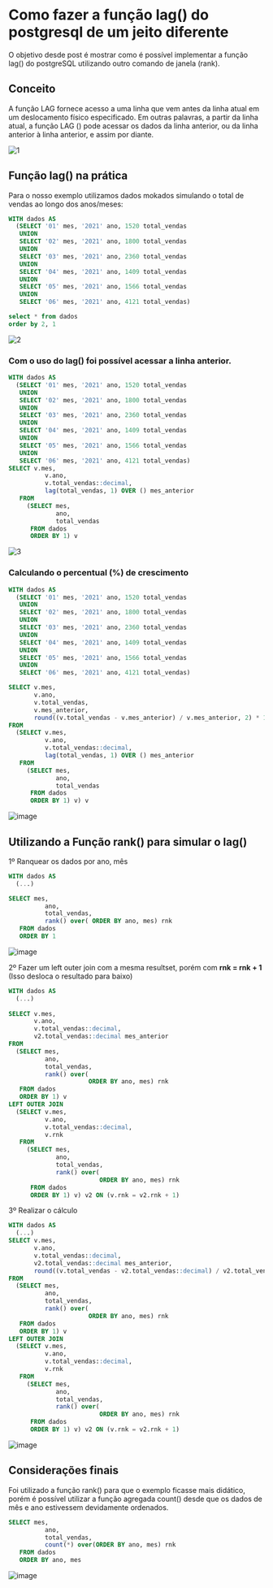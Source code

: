 # Como fazer a função lag() do postgresql de um jeito diferente 

O objetivo desde post é mostrar como é possível implementar a função lag() do postgreSQL utilizando outro comando de janela (rank).

## Conceito

A função LAG fornece acesso a uma linha que vem antes da linha atual em um deslocamento físico especificado. Em outras palavras, a partir da linha atual, a função LAG () pode acessar os dados da linha anterior, ou da linha anterior à linha anterior, e assim por diante.


![1](https://user-images.githubusercontent.com/20893840/134688216-c90c684c-ce07-46c3-b5d8-f3e7c0052aa2.png)


## Função lag() na prática

Para o nosso exemplo utilizamos dados mokados simulando o total de vendas ao longo dos anos/meses: 

```sql
WITH dados AS
  (SELECT '01' mes, '2021' ano, 1520 total_vendas
   UNION 
   SELECT '02' mes, '2021' ano, 1800 total_vendas
   UNION 
   SELECT '03' mes, '2021' ano, 2360 total_vendas
   UNION 
   SELECT '04' mes, '2021' ano, 1409 total_vendas
   UNION 
   SELECT '05' mes, '2021' ano, 1566 total_vendas
   UNION 
   SELECT '06' mes, '2021' ano, 4121 total_vendas)

select * from dados
order by 2, 1
```
![2](https://user-images.githubusercontent.com/20893840/134689243-a1f2ae61-6088-4c89-86e9-2c05c0e78687.png)

### Com o uso do lag() foi possível acessar a linha anterior.

```sql
WITH dados AS
  (SELECT '01' mes, '2021' ano, 1520 total_vendas
   UNION 
   SELECT '02' mes, '2021' ano, 1800 total_vendas
   UNION 
   SELECT '03' mes, '2021' ano, 2360 total_vendas
   UNION 
   SELECT '04' mes, '2021' ano, 1409 total_vendas
   UNION 
   SELECT '05' mes, '2021' ano, 1566 total_vendas
   UNION 
   SELECT '06' mes, '2021' ano, 4121 total_vendas)
SELECT v.mes,
          v.ano,
          v.total_vendas::decimal,
          lag(total_vendas, 1) OVER () mes_anterior
   FROM
     (SELECT mes,
             ano,
             total_vendas
      FROM dados
      ORDER BY 1) v
```
![3](https://user-images.githubusercontent.com/20893840/134689935-7e671436-2f4b-4ff4-a5b5-475cb54b48dd.png)

### Calculando o percentual (%) de crescimento

```sql
WITH dados AS
  (SELECT '01' mes, '2021' ano, 1520 total_vendas
   UNION 
   SELECT '02' mes, '2021' ano, 1800 total_vendas
   UNION 
   SELECT '03' mes, '2021' ano, 2360 total_vendas
   UNION 
   SELECT '04' mes, '2021' ano, 1409 total_vendas
   UNION 
   SELECT '05' mes, '2021' ano, 1566 total_vendas
   UNION 
   SELECT '06' mes, '2021' ano, 4121 total_vendas)

SELECT v.mes,
       v.ano,
       v.total_vendas,
       v.mes_anterior,
       round((v.total_vendas - v.mes_anterior) / v.mes_anterior, 2) * 100 AS percentual_crescimento
FROM
  (SELECT v.mes,
          v.ano,
          v.total_vendas::decimal,
          lag(total_vendas, 1) OVER () mes_anterior
   FROM
     (SELECT mes,
             ano,
             total_vendas
      FROM dados
      ORDER BY 1) v) v
```

![image](https://user-images.githubusercontent.com/20893840/134691067-f1936aa0-cfef-48f6-a512-916c42ef8905.png)

## Utilizando a Função rank() para simular o lag()

1º Ranquear os dados por ano, mês

```sql
WITH dados AS
  (...)

SELECT mes,
          ano,
          total_vendas,
          rank() over( ORDER BY ano, mes) rnk
   FROM dados
   ORDER BY 1
```

![image](https://user-images.githubusercontent.com/20893840/134691969-ba607901-f907-41fe-8f79-707b003185a6.png)

2º Fazer um left outer join com a mesma resultset, porém com  <b>rnk = rnk + 1 </b>  (Isso desloca o resultado para baixo)

```sql
WITH dados AS
  (...)
   
SELECT v.mes,
       v.ano,
       v.total_vendas::decimal,
       v2.total_vendas::decimal mes_anterior
FROM
  (SELECT mes,
          ano,
          total_vendas,
          rank() over(
                      ORDER BY ano, mes) rnk
   FROM dados
   ORDER BY 1) v
LEFT OUTER JOIN
  (SELECT v.mes,
          v.ano,
          v.total_vendas::decimal,
          v.rnk
   FROM
     (SELECT mes,
             ano,
             total_vendas,
             rank() over(
                         ORDER BY ano, mes) rnk
      FROM dados
      ORDER BY 1) v) v2 ON (v.rnk = v2.rnk + 1)
```

3º Realizar o cálculo

```sql
WITH dados AS
  (...)
SELECT v.mes,
       v.ano,
       v.total_vendas::decimal,
       v2.total_vendas::decimal mes_anterior,
       round((v.total_vendas - v2.total_vendas::decimal) / v2.total_vendas::decimal, 2) * 100 AS percentual_crescimento
FROM
  (SELECT mes,
          ano,
          total_vendas,
          rank() over(
                      ORDER BY ano, mes) rnk
   FROM dados
   ORDER BY 1) v
LEFT OUTER JOIN
  (SELECT v.mes,
          v.ano,
          v.total_vendas::decimal,
          v.rnk
   FROM
     (SELECT mes,
             ano,
             total_vendas,
             rank() over(
                         ORDER BY ano, mes) rnk
      FROM dados
      ORDER BY 1) v) v2 ON (v.rnk = v2.rnk + 1)
```

![image](https://user-images.githubusercontent.com/20893840/134693528-ce4e5e70-0508-4ba5-acb5-bcd04c3e0b2e.png)

## Considerações finais

Foi utilizado a função rank() para que o exemplo ficasse mais didático, porém é possível utilizar a função agregada count() desde que os dados de mês e ano estivessem devidamente ordenados.

```sql
SELECT mes,
          ano,
          total_vendas,
          count(*) over(ORDER BY ano, mes) rnk
   FROM dados
   ORDER BY ano, mes
```

![image](https://user-images.githubusercontent.com/20893840/134694425-aba34a92-a95a-4127-973c-e752d940d58d.png)


